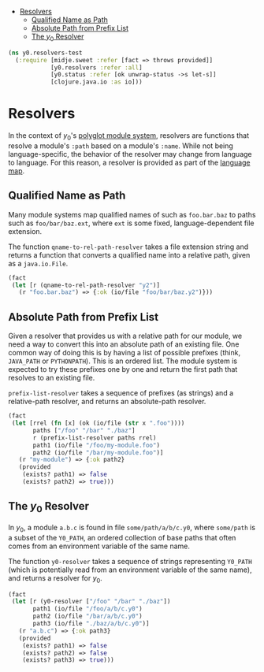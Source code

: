 * [Resolvers](#resolvers)
  * [Qualified Name as Path](#qualified-name-as-path)
  * [Absolute Path from Prefix List](#absolute-path-from-prefix-list)
  * [The $y_0$ Resolver](#the-$y_0$-resolver)
```clojure
(ns y0.resolvers-test
  (:require [midje.sweet :refer [fact => throws provided]]
            [y0.resolvers :refer :all]
            [y0.status :refer [ok unwrap-status ->s let-s]]
            [clojure.java.io :as io]))

```
# Resolvers

In the context of $y_0$'s [polyglot module system](polyglot_loaders.md),
resolvers are functions that resolve a module's `:path` based on a module's
`:name`. While not being language-specific, the behavior of the resolver may
change from language to language. For this reason, a resolver is provided
as part of the
[language map](polyglot_loaders.md#module-and-language-representation).

## Qualified Name as Path

Many module systems map qualified names of such as `foo.bar.baz` to paths
such as `foo/bar/baz.ext`, where `ext` is some fixed, language-dependent
file extension.

The function `qname-to-rel-path-resolver` takes a file extension string and
returns a function that converts a qualified name into a relative path,
given as a `java.io.File`.
```clojure
(fact
 (let [r (qname-to-rel-path-resolver "y2")]
   (r "foo.bar.baz") => {:ok (io/file "foo/bar/baz.y2")}))

```
## Absolute Path from Prefix List

Given a resolver that provides us with a relative path for our module, we
need a way to convert this into an absolute path of an existing file. One
common way of doing this is by having a list of possible prefixes (think,
`JAVA_PATH` or `PYTHONPATH`). This is an ordered list. The module system
is expected to try these prefixes one by one and return the first path that
resolves to an existing file.

`prefix-list-resolver` takes a sequence of prefixes (as strings) and a
relative-path resolver, and returns an absolute-path resolver.
```clojure
(fact
 (let [rrel (fn [x] (ok (io/file (str x ".foo"))))
       paths ["/foo" "/bar" "./baz"]
       r (prefix-list-resolver paths rrel)
       path1 (io/file "/foo/my-module.foo")
       path2 (io/file "/bar/my-module.foo")]
   (r "my-module") => {:ok path2}
   (provided
    (exists? path1) => false
    (exists? path2) => true)))

```
## The $y_0$ Resolver

In $y_0$, a module `a.b.c` is found in file `some/path/a/b/c.y0`, where
`some/path` is a subset of the `Y0_PATH`, an ordered collection of base
paths that often comes from an environment variable of the same name.

The function `y0-resolver` takes a sequence of strings representing
`Y0_PATH` (which is potentially read from an environment variable of the
same name), and returns a resolver for $y_0$.
```clojure
(fact
 (let [r (y0-resolver ["/foo" "/bar" "./baz"])
       path1 (io/file "/foo/a/b/c.y0")
       path2 (io/file "/bar/a/b/c.y0")
       path3 (io/file "./baz/a/b/c.y0")]
   (r "a.b.c") => {:ok path3}
   (provided
    (exists? path1) => false
    (exists? path2) => false
    (exists? path3) => true)))
```

